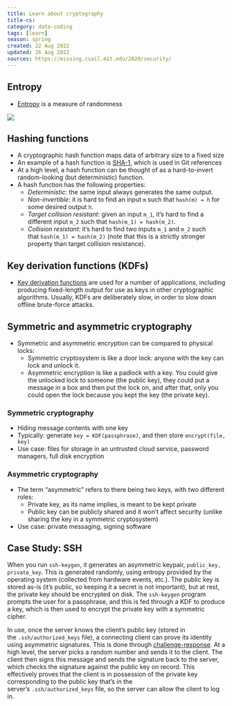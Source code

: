```yaml
---
title: Learn about cryptography
title-cs: 
category: data-coding
tags: [learn]
season: spring
created: 22 Aug 2022
updated: 26 Aug 2022
sources: https://missing.csail.mit.edu/2020/security/
---
```


## Entropy
- [Entropy](https://en.wikipedia.org/wiki/Entropy_(information_theory)) is a measure of randomness

![](https://imgs.xkcd.com/comics/password_strength.png)

## Hashing functions
- A cryptographic hash function maps data of arbitrary size to a fixed size
- An example of a hash function is [SHA-1](https://en.wikipedia.org/wiki/SHA-1), which is used in Git references
- At a high level, a hash function can be thought of as a hard-to-invert random-looking (but deterministic) function.
- A hash function has the following properties:
	- *Deterministic*: the same input always generates the same output.
	- *Non-invertible*: it is hard to find an input `m` such that `hash(m) = h` for some desired output `h`.
	- *Target collision resistant*: given an input `m_1`, it’s hard to find a different input `m_2` such that `hash(m_1) = hash(m_2)`.
	- *Collision resistant*: it’s hard to find two inputs `m_1` and `m_2` such that `hash(m_1) = hash(m_2)` (note that this is a strictly stronger property than target collision resistance).

## Key derivation functions (KDFs)
- [Key derivation functions](https://en.wikipedia.org/wiki/Key_derivation_function) are used for a number of applications, including producing fixed-length output for use as keys in other cryptographic algorithms. Usually, KDFs are deliberately slow, in order to slow down offline brute-force attacks.

## Symmetric and asymmetric cryptography
- Symmetric and asymmetric encryption can be compared to physical locks:
	- Symmetric cryptosystem is like a door lock: anyone with the key can lock and unlock it.
	- Asymmetric encryption is like a padlock with a key. You could give the unlocked lock to someone (the public key), they could put a message in a box and then put the lock on, and after that, only you could open the lock because you kept the key (the private key).

### Symmetric cryptography
- Hiding message contents with one key
- Typically: generate `key = KDF(passphrase)`, and then store `encrypt(file, key)`
- Use case: files for storage in an untrusted cloud service, password managers, full disk encryption

### Asymmetric cryptography
- The term “asymmetric” refers to there being two keys, with two different roles:
	- Private key, as its name implies, is meant to be kept private
	- Public key can be publicly shared and it won’t affect security (unlike sharing the key in a symmetric cryptosystem)
- Use case: private messaging, signing software

## Case Study: SSH
When you run `ssh-keygen`, it generates an asymmetric keypair, `public_key, private_key`. This is generated randomly, using entropy provided by the operating system (collected from hardware events, etc.). The public key is stored as-is (it’s public, so keeping it a secret is not important), but at rest, the private key should be encrypted on disk. The `ssh-keygen` program prompts the user for a passphrase, and this is fed through a KDF to produce a key, which is then used to encrypt the private key with a symmetric cipher.

In use, once the server knows the client’s public key (stored in the `.ssh/authorized_keys` file), a connecting client can prove its identity using asymmetric signatures. This is done through [challenge-response](https://en.wikipedia.org/wiki/Challenge%E2%80%93response_authentication). At a high level, the server picks a random number and sends it to the client. The client then signs this message and sends the signature back to the server, which checks the signature against the public key on record. This effectively proves that the client is in possession of the private key corresponding to the public key that’s in the server’s `.ssh/authorized_keys` file, so the server can allow the client to log in.